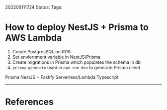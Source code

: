 202206111724
Status: 
Tags:

# How to deploy NestJS + Prisma to AWS Lambda

1. Create PostgresSQL on RDS
2. Set enviornment variable in NestJS/Prisma
3. Create migrations in Prisma which populates the schema in db
4. `prisma generate` used in `npx run dev` to generate Prisma client

Prisma
NestJS + Fastify
Serverless/Lambda
Typescript







---
# References

